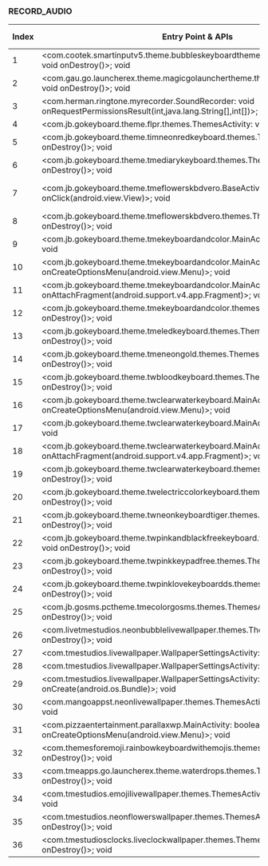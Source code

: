 ### RECORD_AUDIO
| Index | Entry Point & APIs | Screen shot | Resource id | Label |
| ------------- | ------------- | ------------- |-------------|-------------|
| 1 | <com.cootek.smartinputv5.theme.bubbleskeyboardtheme.themes.ThemesActivity: void onDestroy()>; void <init> | ![](D:\COSMOS\output\py\Play_win8\Personalization\com.cootek.smartinputv5.theme.bubbleskeyboardtheme\com.cootek.smartinputv5.theme.bubbleskeyboardtheme.themes.ThemesActivity.png) |  | F |
| 2 | <com.gau.go.launcherex.theme.magicgolaunchertheme.themes.ThemesActivity: void onDestroy()>; void <init> | ![](D:\COSMOS\output\py\Play_win8\Personalization\com.gau.go.launcherex.theme.magicgolaunchertheme\com.gau.go.launcherex.theme.magicgolaunchertheme.themes.ThemesActivity.png) |  | F |
| 3 | <com.herman.ringtone.myrecorder.SoundRecorder: void onRequestPermissionsResult(int,java.lang.String[],int[])>; void setAudioSource | ![](D:\COSMOS\output\py\Play_win8\Personalization\com.herman.ringtone\com.herman.ringtone.myrecorder.SoundRecorder.png) |  | T |
| 4 | <com.jb.gokeyboard.theme.flpr.themes.ThemesActivity: void onDestroy()>; void <init> | ![](D:\COSMOS\output\py\Play_win8\Personalization\com.jb.gokeyboard.theme.flpr\com.jb.gokeyboard.theme.flpr.themes.ThemesActivity.png) |  | F |
| 5 | <com.jb.gokeyboard.theme.timneonredkeyboard.themes.ThemesActivity: void onDestroy()>; void <init> | ![](D:\COSMOS\output\py\Play_win8\Personalization\com.jb.gokeyboard.theme.timneonredkeyboard\com.jb.gokeyboard.theme.timneonredkeyboard.themes.ThemesActivity.png) |  | F |
| 6 | <com.jb.gokeyboard.theme.tmediarykeyboard.themes.ThemesActivity: void onDestroy()>; void <init> | ![](D:\COSMOS\output\py\Play_win8\Personalization\com.jb.gokeyboard.theme.tmediarykeyboard\com.jb.gokeyboard.theme.tmediarykeyboard.themes.ThemesActivity.png) |  | F |
| 7 | <com.jb.gokeyboard.theme.tmeflowerskbdvero.BaseActivateActivity$1: void onClick(android.view.View)>; void <init> | ![](D:\COSMOS\output\py\Play_win8\Personalization\com.jb.gokeyboard.theme.tmeflowerskbdvero\com.jb.gokeyboard.theme.tmeflowerskbdvero.BaseActivateActivity.png) | {'2131755179': <sensitive_component.SensitiveComponent.SensitiveView object at 0x000001AB4A055668>} | F |
| 8 | <com.jb.gokeyboard.theme.tmeflowerskbdvero.themes.ThemesActivity: void onDestroy()>; void <init> | ![](D:\COSMOS\output\py\Play_win8\Personalization\com.jb.gokeyboard.theme.tmeflowerskbdvero\com.jb.gokeyboard.theme.tmeflowerskbdvero.themes.ThemesActivity.png) |  | F |
| 9 | <com.jb.gokeyboard.theme.tmekeyboardandcolor.MainActivity: void onPause()>; void <init> | ![](D:\COSMOS\output\py\Play_win8\Personalization\com.jb.gokeyboard.theme.tmekeyboardandcolor\com.jb.gokeyboard.theme.tmekeyboardandcolor.MainActivity.png) |  | F |
| 10 | <com.jb.gokeyboard.theme.tmekeyboardandcolor.MainActivity: boolean onCreateOptionsMenu(android.view.Menu)>; void <init> | ![](D:\COSMOS\output\py\Play_win8\Personalization\com.jb.gokeyboard.theme.tmekeyboardandcolor\com.jb.gokeyboard.theme.tmekeyboardandcolor.MainActivity.png) |  | F |
| 11 | <com.jb.gokeyboard.theme.tmekeyboardandcolor.MainActivity: void onAttachFragment(android.support.v4.app.Fragment)>; void <init> | ![](D:\COSMOS\output\py\Play_win8\Personalization\com.jb.gokeyboard.theme.tmekeyboardandcolor\com.jb.gokeyboard.theme.tmekeyboardandcolor.MainActivity.png) |  | F |
| 12 | <com.jb.gokeyboard.theme.tmekeyboardandcolor.themes.ThemesActivity: void onDestroy()>; void <init> | ![](D:\COSMOS\output\py\Play_win8\Personalization\com.jb.gokeyboard.theme.tmekeyboardandcolor\com.jb.gokeyboard.theme.tmekeyboardandcolor.themes.ThemesActivity.png) |  | F |
| 13 | <com.jb.gokeyboard.theme.tmeledkeyboard.themes.ThemesActivity: void onDestroy()>; void <init> | ![](D:\COSMOS\output\py\Play_win8\Personalization\com.jb.gokeyboard.theme.tmeledkeyboard\com.jb.gokeyboard.theme.tmeledkeyboard.themes.ThemesActivity.png) |  | F |
| 14 | <com.jb.gokeyboard.theme.tmeneongold.themes.ThemesActivity: void onDestroy()>; void <init> | ![](D:\COSMOS\output\py\Play_win8\Personalization\com.jb.gokeyboard.theme.tmeneongold\com.jb.gokeyboard.theme.tmeneongold.themes.ThemesActivity.png) |  | F |
| 15 | <com.jb.gokeyboard.theme.twbloodkeyboard.themes.ThemesActivity: void onDestroy()>; void <init> | ![](D:\COSMOS\output\py\Play_win8\Personalization\com.jb.gokeyboard.theme.twbloodkeyboard\com.jb.gokeyboard.theme.twbloodkeyboard.themes.ThemesActivity.png) |  | F |
| 16 | <com.jb.gokeyboard.theme.twclearwaterkeyboard.MainActivity: boolean onCreateOptionsMenu(android.view.Menu)>; void <init> | ![](D:\COSMOS\output\py\Play_win8\Personalization\com.jb.gokeyboard.theme.twclearwaterkeyboard\com.jb.gokeyboard.theme.twclearwaterkeyboard.MainActivity.png) |  | F |
| 17 | <com.jb.gokeyboard.theme.twclearwaterkeyboard.MainActivity: void onPause()>; void <init> | ![](D:\COSMOS\output\py\Play_win8\Personalization\com.jb.gokeyboard.theme.twclearwaterkeyboard\com.jb.gokeyboard.theme.twclearwaterkeyboard.MainActivity.png) |  | F |
| 18 | <com.jb.gokeyboard.theme.twclearwaterkeyboard.MainActivity: void onAttachFragment(android.support.v4.app.Fragment)>; void <init> | ![](D:\COSMOS\output\py\Play_win8\Personalization\com.jb.gokeyboard.theme.twclearwaterkeyboard\com.jb.gokeyboard.theme.twclearwaterkeyboard.MainActivity.png) |   F |
| 19 | <com.jb.gokeyboard.theme.twclearwaterkeyboard.themes.ThemesActivity: void onDestroy()>; void <init> | ![](D:\COSMOS\output\py\Play_win8\Personalization\com.jb.gokeyboard.theme.twclearwaterkeyboard\com.jb.gokeyboard.theme.twclearwaterkeyboard.themes.ThemesActivity.png) |  | F |
| 20 | <com.jb.gokeyboard.theme.twelectriccolorkeyboard.themes.ThemesActivity: void onDestroy()>; void <init> | ![](D:\COSMOS\output\py\Play_win8\Personalization\com.jb.gokeyboard.theme.twelectriccolorkeyboard\com.jb.gokeyboard.theme.twelectriccolorkeyboard.themes.ThemesActivity.png) |  | F |
| 21 | <com.jb.gokeyboard.theme.twneonkeyboardtiger.themes.ThemesActivity: void onDestroy()>; void <init> | ![](D:\COSMOS\output\py\Play_win8\Personalization\com.jb.gokeyboard.theme.twneonkeyboardtiger\com.jb.gokeyboard.theme.twneonkeyboardtiger.themes.ThemesActivity.png) |  | F |
| 22 | <com.jb.gokeyboard.theme.twpinkandblackfreekeyboard.themes.ThemesActivity: void onDestroy()>; void <init> | ![](D:\COSMOS\output\py\Play_win8\Personalization\com.jb.gokeyboard.theme.twpinkandblackfreekeyboard\com.jb.gokeyboard.theme.twpinkandblackfreekeyboard.themes.ThemesActivity.png) |  | F |
| 23 | <com.jb.gokeyboard.theme.twpinkkeypadfree.themes.ThemesActivity: void onDestroy()>; void <init> | ![](D:\COSMOS\output\py\Play_win8\Personalization\com.jb.gokeyboard.theme.twpinkkeypadfree\com.jb.gokeyboard.theme.twpinkkeypadfree.themes.ThemesActivity.png) |  | F |
| 24 | <com.jb.gokeyboard.theme.twpinklovekeyboardds.themes.ThemesActivity: void onDestroy()>; void <init> | ![](D:\COSMOS\output\py\Play_win8\Personalization\com.jb.gokeyboard.theme.twpinklovekeyboardds\com.jb.gokeyboard.theme.twpinklovekeyboardds.themes.ThemesActivity.png) |  | F |
| 25 | <com.jb.gosms.pctheme.tmecolorgosms.themes.ThemesActivity: void onDestroy()>; void <init> | ![](D:\COSMOS\output\py\Play_win8\Personalization\com.jb.gosms.pctheme.tmecolorgosms\com.jb.gosms.pctheme.tmecolorgosms.themes.ThemesActivity.png) |  | F |
| 26 | <com.livetmestudios.neonbubblelivewallpaper.themes.ThemesActivity: void onDestroy()>; void <init> | ![](D:\COSMOS\output\py\Play_win8\Personalization\com.livetmestudios.neonbubblelivewallpaper\com.livetmestudios.neonbubblelivewallpaper.themes.ThemesActivity.png) |  | F |
| 27 | <com.tmestudios.livewallpaper.WallpaperSettingsActivity: void onDestroy()>; void <init> | ![](D:\COSMOS\output\py\Play_win8\Personalization\com.tmestudiosclocks.liveclockwallpaper\com.tmestudios.livewallpaper.WallpaperSettingsActivity.png) |  | F |
| 28 | <com.tmestudios.livewallpaper.WallpaperSettingsActivity: void onPause()>; void <init> | ![](D:\COSMOS\output\py\Play_win8\Personalization\com.tmestudiosclocks.liveclockwallpaper\com.tmestudios.livewallpaper.WallpaperSettingsActivity.png) |  | F |
| 29 | <com.tmestudios.livewallpaper.WallpaperSettingsActivity: void onCreate(android.os.Bundle)>; void <init> | ![](D:\COSMOS\output\py\Play_win8\Personalization\com.tmestudiosclocks.liveclockwallpaper\com.tmestudios.livewallpaper.WallpaperSettingsActivity.png) |  | F |
| 30 | <com.mangoappst.neonlivewallpaper.themes.ThemesActivity: void onDestroy()>; void <init> | ![](D:\COSMOS\output\py\Play_win8\Personalization\com.mangoappst.neonlivewallpaper\com.mangoappst.neonlivewallpaper.themes.ThemesActivity.png) |  | F |
| 31 | <com.pizzaentertainment.parallaxwp.MainActivity: boolean onCreateOptionsMenu(android.view.Menu)>; void <init> | ![](D:\COSMOS\output\py\Play_win8\Personalization\com.pizzaentertainment.lwp\com.pizzaentertainment.parallaxwp.MainActivity.png) |  | F |
| 32 | <com.themesforemoji.rainbowkeyboardwithemojis.themes.ThemesActivity: void onDestroy()>; void <init> | ![](D:\COSMOS\output\py\Play_win8\Personalization\com.themesforemoji.rainbowkeyboardwithemojis\com.themesforemoji.rainbowkeyboardwithemojis.themes.ThemesActivity.png) |  | F |
| 33 | <com.tmeapps.go.launcherex.theme.waterdrops.themes.ThemesActivity: void onDestroy()>; void <init> | ![](D:\COSMOS\output\py\Play_win8\Personalization\com.tmeapps.go.launcherex.theme.waterdrops\com.tmeapps.go.launcherex.theme.waterdrops.themes.ThemesActivity.png) |  | F |
| 34 | <com.tmestudios.emojilivewallpaper.themes.ThemesActivity: void onDestroy()>; void <init> | ![](D:\COSMOS\output\py\Play_win8\Personalization\com.tmestudios.emojilivewallpaper\com.tmestudios.emojilivewallpaper.themes.ThemesActivity.png) |  | F |
| 35 | <com.tmestudios.neonflowerswallpaper.themes.ThemesActivity: void onDestroy()>; void <init> | ![](D:\COSMOS\output\py\Play_win8\Personalization\com.tmestudios.neonflowerswallpaper\com.tmestudios.neonflowerswallpaper.themes.ThemesActivity.png) |  | F |
| 36 | <com.tmestudiosclocks.liveclockwallpaper.themes.ThemesActivity: void onDestroy()>; void <init> | ![](D:\COSMOS\output\py\Play_win8\Personalization\com.tmestudiosclocks.liveclockwallpaper\com.tmestudiosclocks.liveclockwallpaper.themes.ThemesActivity.png) |  | F |
